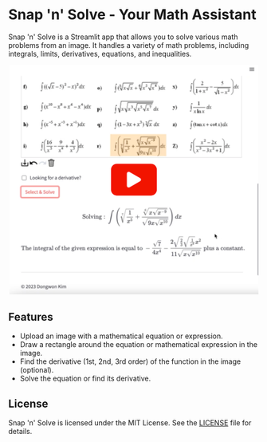 # Snap 'n' Solve - Your Math Assistant

Snap 'n' Solve is a Streamlit app that allows you to solve various math problems from an image. It handles a variety of math problems, including integrals, limits, derivatives, equations, and inequalities.

<div align="center">
  <a href="https://www.youtube.com/watch?v=_rBe8L9qlDo">
    <img src="youtube.png" alt="View the demo on YouTube." width="500">
  </a>
</div>

## Features

- Upload an image with a mathematical equation or expression.
- Draw a rectangle around the equation or mathematical expression in the image.
- Find the derivative (1st, 2nd, 3rd order) of the function in the image (optional).
- Solve the equation or find its derivative.

## License

Snap 'n' Solve is licensed under the MIT License. See the [LICENSE](./LICENSE) file for details.
